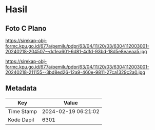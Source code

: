 # Hasil

## Foto C Plano

https://sirekap-obj-formc.kpu.go.id/677a/pemilu/pdpr/63/04/11/20/03/6304112003001-20240218-204507--dc1ea601-6d81-4dfd-93bd-18d5e8eaeaa5.jpg

https://sirekap-obj-formc.kpu.go.id/677a/pemilu/pdpr/63/04/11/20/03/6304112003001-20240218-211155--3bd8ed26-12a9-460e-9811-27ca1329c2a0.jpg


## Metadata

| Key        | Value               |
| ---------- | ------------------- |
| Time Stamp | 2024-02-19 06:21:02 |
| Kode Dapil | 6301                |



